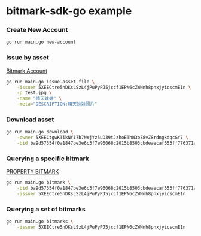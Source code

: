 # bitmark-sdk-go example

### Create New Account

```bash
go run main.go new-account
```

### Issue by asset

[Bitmark Account](https://registry.test.bitmark.com/account/efPvC7aGuZL4Hx19nEJZ4shmmGdAUXYeDE6peQdQ6HT6Ua3oao/owned)

```bash
go run main.go issue-asset-file \
    -issuer 5XEECtre5nDKsLSzL4jPuPyPJ5jccf1EPN6cZWNnh8pnxjyicscmE1n \
    -p test.jpg \
    -name "晴天娃娃" \
    -meta="DESCRIPTION:晴天娃娃照片"
```

### Download asset

```bash
go run main.go download \
    -owner 5XEECtgwKTikNY17b7NWjYz5LD39tJzhoEThW3oZ8vZ8rdngkdqcGY7 \
    -bid ba9d57354f0a1847be3e6c3f7e96068c2015b8503cbdeaecaf553ff776371aea
```

### Querying a specific bitmark

[PROPERTY BITMARK](https://registry.test.bitmark.com/bitmark/ba9d57354f0a1847be3e6c3f7e96068c2015b8503cbdeaecaf553ff776371aea)

```bash
go run main.go bitmark \
    -bid ba9d57354f0a1847be3e6c3f7e96068c2015b8503cbdeaecaf553ff776371aea \
    -issuer 5XEECtre5nDKsLSzL4jPuPyPJ5jccf1EPN6cZWNnh8pnxjyicscmE1n
```

### Querying a set of bitmarks

```bash
go run main.go bitmarks \
    -issuer 5XEECtre5nDKsLSzL4jPuPyPJ5jccf1EPN6cZWNnh8pnxjyicscmE1n
```